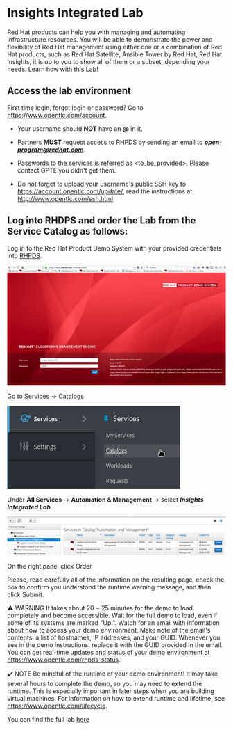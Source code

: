 # Insights Integrated Lab
Red Hat products can help you with managing and automating infrastructure resources. You will be able to demonstrate the power and flexibility of Red Hat management using either one or a combination of Red Hat products, such as Red Hat Satellite, Ansible Tower by Red Hat, Red Hat Insights, it is up to you to show all of them or a subset, depending your needs. Learn how with this Lab!

## Access the lab environment

First time login, forgot login or password? Go to https://www.opentlc.com/account.

* Your username should **NOT** have an **@** in it.

* Partners **MUST** request access to RHPDS by sending an email to ***open-program@redhat.com***.
 
* Passwords to the services is referred as \<to\_be\_provided\>. Please contact GPTE you didn't get them.

* Do not forget to upload your username's public SSH key to https://account.opentlc.com/update/, read the instructions at http://www.opentlc.com/ssh.html

## Log into RHDPS and order the Lab from the Service Catalog as follows:

Log in to the Red Hat Product Demo System with your provided credentials into [RHPDS](https://rhpds.redhat.com/).
 
![RHPDS](images/rhpds_login.png) 
 
Go to Services -> Catalogs

![Service catalogs](images/rhpds-navigate-to-service-catalog.png)
 
Under **All Services** -> **Automation & Management** -> select ***Insights Integrated Lab***
  
![Insights Canned Demo](images/rhpds-order-lab.png)

On the right pane, click Order

Please, read carefully all of the information on the resulting page, check the box to confirm you understood the runtime warning message, and then click Submit.

⚠️ WARNING It takes about 20 ~ 25 minutes for the demo to load completely and become accessible. Wait for the full demo to load, even if some of its systems are marked "Up.". Watch for an email with information about how to access your demo environment. Make note of the email's contents: a list of hostnames, IP addresses, and your GUID. Whenever you see in the demo instructions, replace it with the GUID provided in the email. You can get real-time updates and status of your demo environment at https://www.opentlc.com/rhpds-status.

✔️ NOTE Be mindful of the runtime of your demo environment! It may take several hours to complete the demo, so you may need to extend the runtime. This is especially important in later steps when you are building virtual machines. For information on how to extend runtime and lifetime, see https://www.opentlc.com/lifecycle.

You can find the full lab [here](https://github.com/amayagil/InsightsIntegratedLab/blob/master/InsightsIntegratedLabS64.md)
